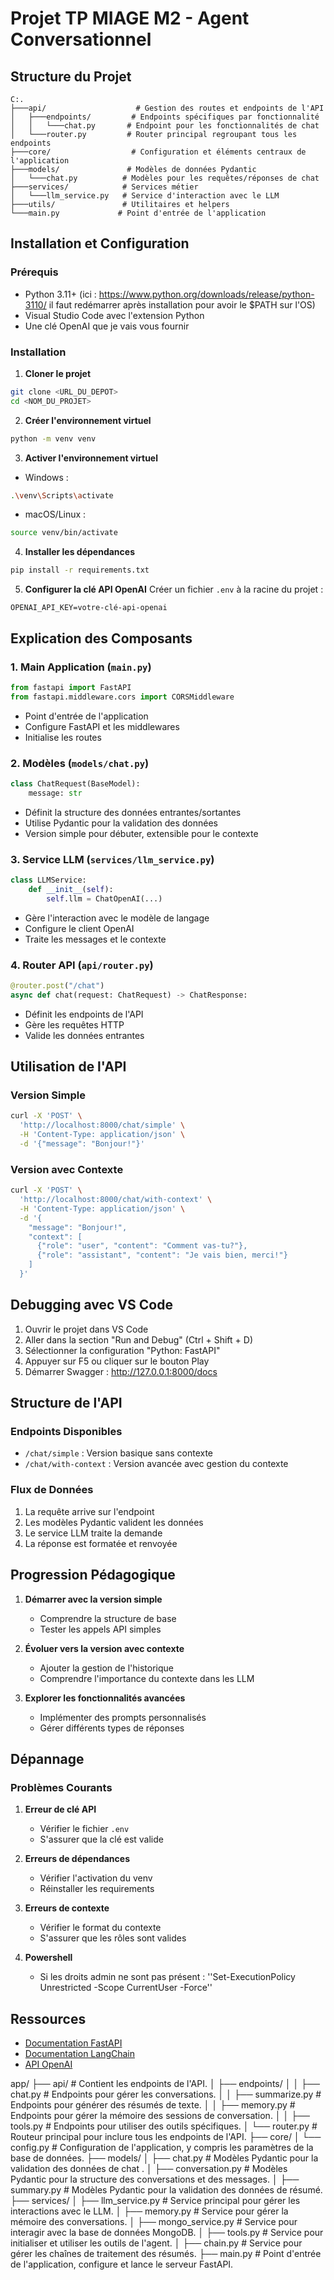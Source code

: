 # Projet TP MIAGE M2 - Agent Conversationnel

## Structure du Projet

```
C:.
├───api/                    # Gestion des routes et endpoints de l'API
│   ├───endpoints/         # Endpoints spécifiques par fonctionnalité
│   │   └───chat.py       # Endpoint pour les fonctionnalités de chat
│   └───router.py         # Router principal regroupant tous les endpoints
├───core/                  # Configuration et éléments centraux de l'application
├───models/               # Modèles de données Pydantic
│   └───chat.py          # Modèles pour les requêtes/réponses de chat
├───services/            # Services métier
│   └───llm_service.py   # Service d'interaction avec le LLM
├───utils/               # Utilitaires et helpers
└───main.py             # Point d'entrée de l'application
```

## Installation et Configuration

### Prérequis
- Python 3.11+ (ici : https://www.python.org/downloads/release/python-3110/ il faut redémarrer après installation pour avoir le $PATH sur l'OS)
- Visual Studio Code avec l'extension Python
- Une clé OpenAI que je vais vous fournir

### Installation

1. **Cloner le projet**
```bash
git clone <URL_DU_DEPOT>
cd <NOM_DU_PROJET>
```

2. **Créer l'environnement virtuel**
```bash
python -m venv venv
```

3. **Activer l'environnement virtuel**
- Windows :
```bash
.\venv\Scripts\activate
```
- macOS/Linux :
```bash
source venv/bin/activate
```

4. **Installer les dépendances**
```bash
pip install -r requirements.txt
```

5. **Configurer la clé API OpenAI**
Créer un fichier `.env` à la racine du projet :
```
OPENAI_API_KEY=votre-clé-api-openai
```


## Explication des Composants

### 1. Main Application (`main.py`)
```python
from fastapi import FastAPI
from fastapi.middleware.cors import CORSMiddleware
```
- Point d'entrée de l'application
- Configure FastAPI et les middlewares
- Initialise les routes

### 2. Modèles (`models/chat.py`)
```python
class ChatRequest(BaseModel):
    message: str
```
- Définit la structure des données entrantes/sortantes
- Utilise Pydantic pour la validation des données
- Version simple pour débuter, extensible pour le contexte

### 3. Service LLM (`services/llm_service.py`)
```python
class LLMService:
    def __init__(self):
        self.llm = ChatOpenAI(...)
```
- Gère l'interaction avec le modèle de langage
- Configure le client OpenAI
- Traite les messages et le contexte

### 4. Router API (`api/router.py`)
```python
@router.post("/chat")
async def chat(request: ChatRequest) -> ChatResponse:
```
- Définit les endpoints de l'API
- Gère les requêtes HTTP
- Valide les données entrantes

## Utilisation de l'API

### Version Simple
```bash
curl -X 'POST' \
  'http://localhost:8000/chat/simple' \
  -H 'Content-Type: application/json' \
  -d '{"message": "Bonjour!"}'
```

### Version avec Contexte
```bash
curl -X 'POST' \
  'http://localhost:8000/chat/with-context' \
  -H 'Content-Type: application/json' \
  -d '{
    "message": "Bonjour!",
    "context": [
      {"role": "user", "content": "Comment vas-tu?"},
      {"role": "assistant", "content": "Je vais bien, merci!"}
    ]
  }'
```

## Debugging avec VS Code

1. Ouvrir le projet dans VS Code
2. Aller dans la section "Run and Debug" (Ctrl + Shift + D)
3. Sélectionner la configuration "Python: FastAPI"
4. Appuyer sur F5 ou cliquer sur le bouton Play
5. Démarrer Swagger : http://127.0.0.1:8000/docs

## Structure de l'API

### Endpoints Disponibles

- `/chat/simple` : Version basique sans contexte
- `/chat/with-context` : Version avancée avec gestion du contexte

### Flux de Données

1. La requête arrive sur l'endpoint
2. Les modèles Pydantic valident les données
3. Le service LLM traite la demande
4. La réponse est formatée et renvoyée

## Progression Pédagogique

1. **Démarrer avec la version simple**
   - Comprendre la structure de base
   - Tester les appels API simples

2. **Évoluer vers la version avec contexte**
   - Ajouter la gestion de l'historique
   - Comprendre l'importance du contexte dans les LLM

3. **Explorer les fonctionnalités avancées**
   - Implémenter des prompts personnalisés
   - Gérer différents types de réponses

## Dépannage

### Problèmes Courants

1. **Erreur de clé API**
   - Vérifier le fichier `.env`
   - S'assurer que la clé est valide

2. **Erreurs de dépendances**
   - Vérifier l'activation du venv
   - Réinstaller les requirements

3. **Erreurs de contexte**
   - Vérifier le format du contexte
   - S'assurer que les rôles sont valides

4. **Powershell**
   - Si les droits admin ne sont pas présent : ''Set-ExecutionPolicy Unrestricted -Scope CurrentUser -Force''

## Ressources

- [Documentation FastAPI](https://fastapi.tiangolo.com/)
- [Documentation LangChain](https://python.langchain.com/)
- [API OpenAI](https://platform.openai.com/docs/api-reference)






app/
├── api/ # Contient les endpoints de l'API.
│   ├── endpoints/
│   │   ├── chat.py # Endpoints pour gérer les conversations.
│   │   ├── summarize.py # Endpoints pour générer des résumés de texte.
│   │   ├── memory.py # Endpoints pour gérer la mémoire des sessions de conversation.
│   │   ├── tools.py # Endpoints pour utiliser des outils spécifiques.
│   └── router.py # Routeur principal pour inclure tous les endpoints de l'API.
├── core/
│   └── config.py # Configuration de l'application, y compris les paramètres de la base de données.
├── models/
│   ├── chat.py # Modèles Pydantic pour la validation des données de chat .
│   ├── conversation.py # Modèles Pydantic pour la structure des conversations et des messages.
│   ├── summary.py # Modèles Pydantic pour la validation des données de résumé.
├── services/
│   ├── llm_service.py # Service principal pour gérer les interactions avec le LLM.
│   ├── memory.py # Service pour gérer la mémoire des conversations.
│   ├── mongo_service.py # Service pour interagir avec la base de données MongoDB.
│   ├── tools.py # Service pour initialiser et utiliser les outils de l'agent.
│   ├── chain.py # Service pour gérer les chaînes de traitement des résumés.
├── main.py # Point d'entrée de l'application, configure et lance le serveur FastAPI.